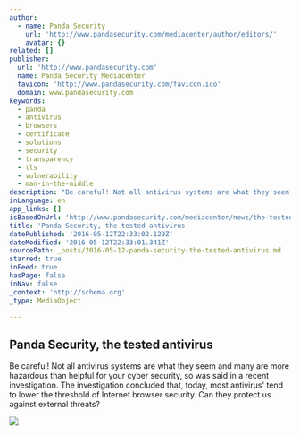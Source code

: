 ```yaml
---
author:
  - name: Panda Security
    url: 'http://www.pandasecurity.com/mediacenter/author/editors/'
    avatar: {}
related: []
publisher:
  url: 'http://www.pandasecurity.com'
  name: Panda Security Mediacenter
  favicon: 'http://www.pandasecurity.com/favicon.ico'
  domain: www.pandasecurity.com
keywords:
  - panda
  - antivirus
  - browsers
  - certificate
  - solutions
  - security
  - transparency
  - tls
  - vulnerability
  - man-in-the-middle
description: "Be careful! Not all antivirus systems are what they seem and many are more hazardous than helpful for your cyber security, so was said in a recent investigation. The investigation concluded that, today, most antivirus' tend to lower the threshold of Internet browser security. Can they protect us against external threats?"
inLanguage: en
app_links: []
isBasedOnUrl: 'http://www.pandasecurity.com/mediacenter/news/the-tested-antivirus/'
title: 'Panda Security, the tested antivirus'
datePublished: '2016-05-12T22:33:02.129Z'
dateModified: '2016-05-12T22:33:01.341Z'
sourcePath: _posts/2016-05-12-panda-security-the-tested-antivirus.md
starred: true
inFeed: true
hasPage: false
inNav: false
_context: 'http://schema.org'
_type: MediaObject

---
```

<article style=""><h1>Panda Security, the tested antivirus</h1><p>Be careful! Not all antivirus systems are what they seem and many are more hazardous than helpful for your cyber security, so was said in a recent investigation. The investigation concluded that, today, most antivirus' tend to lower the threshold of Internet browser security. Can they protect us against external threats?</p><img src="http://www.pandasecurity.com/mediacenter/src/uploads/2016/05/imagencorpo-virus-logo.gif" /></article>